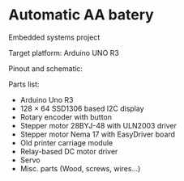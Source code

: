 # Automatic AA batery
Embedded systems project

Target platform: Arduino UNO R3

Pinout and schematic:


Parts list:
- Arduino Uno R3
- 128 × 64 SSD1306 based I2C display
- Rotary encoder with button
- Stepper motor 28BYJ-48 with ULN2003 driver
- Stepper motor Nema 17 with EasyDriver board
- Old printer carriage module
- Relay-based DC motor driver
- Servo 
- Misc. parts (Wood, screws, wires...)
